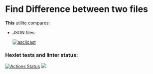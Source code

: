 # Find Difference between two files
**This** utilite compares:

+ JSON files:
  
  [![asciicast](https://asciinema.org/a/aCCb2KdlsVzSvb4LLzgeeUZI0.svg)](https://asciinema.org/a/aCCb2KdlsVzSvb4LLzgeeUZI0)



### Hexlet tests and linter status:
[![Actions Status](https://github.com/nikitaChandler01/frontend-project-46/workflows/hexlet-check/badge.svg)](https://github.com/nikitaChandler01/frontend-project-46/actions)
<a href="https://codeclimate.com/github/nikitaChandler01/frontend-project-44/maintainability"><img src="https://api.codeclimate.com/v1/badges/60a7275435fbac4e84ff/maintainability" /></a>
